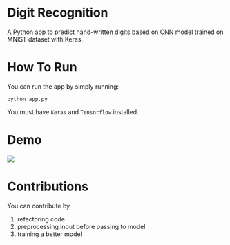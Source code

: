 
# Digit Recognition
A Python app to predict hand-written digits based on CNN model trained on MNIST dataset with Keras.


# How To Run

You can run the app by simply running:

```shell
python app.py
```
You must have `Keras` and `Tensorflow` installed.

# Demo
![](demo.gif)

# Contributions
You can contribute by

1. refactoring code
2. preprocessing input before passing to model
3. training a better model
